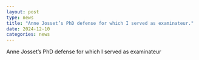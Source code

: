 ```yaml
---
layout: post
type: news
title: "Anne Josset’s PhD defense for which I served as examinateur."
date: 2024-12-10
categories: news
---
```

Anne Josset’s PhD defense for which I served as examinateur 
